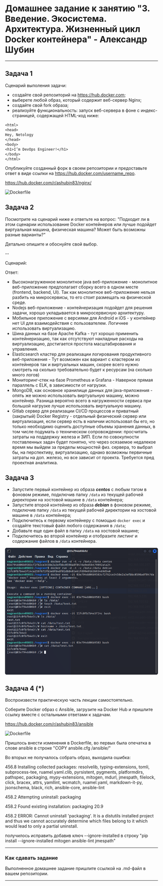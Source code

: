 # Домашнее задание к занятию "3. Введение. Экосистема. Архитектура. Жизненный цикл Docker контейнера" - Александр Шубин

---

## Задача 1

Сценарий выполения задачи:

- создайте свой репозиторий на https://hub.docker.com;
- выберете любой образ, который содержит веб-сервер Nginx;
- создайте свой fork образа;
- реализуйте функциональность:
запуск веб-сервера в фоне с индекс-страницей, содержащей HTML-код ниже:
```
<html>
<head>
Hey, Netology
</head>
<body>
<h1>I’m DevOps Engineer!</h1>
</body>
</html>
```
Опубликуйте созданный форк в своем репозитории и предоставьте ответ в виде ссылки на https://hub.docker.com/username_repo.

https://hub.docker.com/r/ashubin83/nginx/

![Dockerfile](/virt/05-virt-03/docker/Dockerfile)

## Задача 2

Посмотрите на сценарий ниже и ответьте на вопрос:
"Подходит ли в этом сценарии использование Docker контейнеров или лучше подойдет виртуальная машина, физическая машина? Может быть возможны разные варианты?"

Детально опишите и обоснуйте свой выбор.

--

Сценарий:

Ответ:
- Высоконагруженное монолитное java веб-приложение - монолитное веб-приложение предполагает сборку всего в одном месте (frontend, backend, UI). Так как монолитное веб-приложение нельзя разбить на микросервисы, то его стоит размещать на физической среде.
- Nodejs веб-приложение - контейнеризация подойдет для решения задачи, хорошо укладывается в микросервисную архитектуру.
- Мобильное приложение c версиями для Android и iOS - у контейнер нет UI для взаимодействия с пользователем. Логичнее использовать виртуализацию.
- Шина данных на базе Apache Kafka - тут хорошо применить контейнеризацию, так как отсутствуют накладные расходы на виртуализацию, достигается простота масштабирования и управления.
- Elasticsearch кластер для реализации логирования продуктивного веб-приложения - Тут возможен как вариант с кластером из контейнеров так и виртуальных машин, скорее всего нужно смотреть на сколько требовательно будет к ресурсам (на сколько много логов)
- Мониторинг-стек на базе Prometheus и Grafana - Наверное прямая параллель с ELK, в зависимости от нагрузки.
- MongoDB, как основное хранилище данных для java-приложения - опять же можно использовать виртуальную машину, можно контейнер. Разница вероятно всего в нагруженности сервиса при большой нагрузке лучше использовать виртуальную машину.
- Gitlab сервер для реализации CI/CD процессов и приватный (закрытый) Docker Registry - отдельный физический сервер или виртуализация, если сервер есть в наличии использовал бы его, но только необходимо оценить доступные объемы хранения данных, в том числе подумать о техническом сопровождении: просчитать затраты на поддержку железа и ЗИП. Если по совокупности поставленных задач будет понятно, что через осязаемое недалекое время мы выйдем за пределы мощностей физ. сервера, то выбрал бы, на перспективу, виртуализацию, однако возможны первичные затраты на доп. железо, но все зависит от проекта. Требуется пред проектная аналитика.

## Задача 3

- Запустите первый контейнер из образа ***centos*** c любым тэгом в фоновом режиме, подключив папку ```/data``` из текущей рабочей директории на хостовой машине в ```/data``` контейнера;
- Запустите второй контейнер из образа ***debian*** в фоновом режиме, подключив папку ```/data``` из текущей рабочей директории на хостовой машине в ```/data``` контейнера;
- Подключитесь к первому контейнеру с помощью ```docker exec``` и создайте текстовый файл любого содержания в ```/data```;
- Добавьте еще один файл в папку ```/data``` на хостовой машине;
- Подключитесь во второй контейнер и отобразите листинг и содержание файлов в ```/data``` контейнера.


![alt text](/virt/05-virt-03/img/2023-02-17_18-41-48.png)



## Задача 4 (*)

Воспроизвести практическую часть лекции самостоятельно.

Соберите Docker образ с Ansible, загрузите на Docker Hub и пришлите ссылку вместе с остальными ответами к задачам.

https://hub.docker.com/r/ashubin83/ansible

![Dockerfile](/virt/05-virt-03/docker2/Dockerfile)

Пришлось внести изменения в Dockerfile, во первых была опечатка в слове ansible в строке "COPY ansbile.cfg /ansible/"

Во вторых не получалось собрать образ, выходила ошибка:

 456.8 Installing collected packages: resolvelib, typing-extensions, tomli, subprocess-tee, ruamel.yaml.clib, pyrsistent, pygments, platformdirs, pathspec, packaging, mypy-extensions, mitogen, mdurl, jmespath, filelock, click, bracex, attrs, yamllint, wcmatch, ruamel.yaml, markdown-it-py, jsonschema, black, rich, ansible-core, ansible-lint

 458.2   Attempting uninstall: packaging

 458.2     Found existing installation: packaging 20.9

 458.2 ERROR: Cannot uninstall 'packaging'. It is a distutils installed project and thus we cannot accurately determine which files belong to it which would lead to only a partial uninstall.

получилось исправить добавив ключ --ignore-installed в строку "pip install --ignore-installed mitogen ansible-lint jmespath"

---

### Как cдавать задание

Выполненное домашнее задание пришлите ссылкой на .md-файл в вашем репозитории.

---


